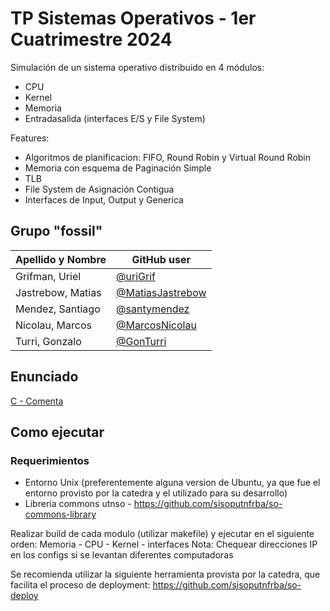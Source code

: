 # TP Sistemas Operativos - 1er Cuatrimestre 2024

Simulación de un sistema operativo distribuido en 4 módulos:
- CPU
- Kernel
- Memoria
- Entradasalida (interfaces E/S y File System)

Features:
- Algoritmos de planificacion: FIFO, Round Robin y Virtual Round Robin
- Memoria con esquema de Paginación Simple
- TLB
- File System de Asignación Contigua
- Interfaces de Input, Output y Generica

## Grupo "fossil"

| Apellido y Nombre | GitHub user |
|-------------------|-------------|
| Grifman, Uriel | [@uriGrif](https://github.com/uriGrif) |
| Jastrebow, Matias  | [@MatiasJastrebow](https://github.com/MatiasJastrebow) |
| Mendez, Santiago   | [@santymendez](https://github.com/santymendez) |
| Nicolau, Marcos  | [@MarcosNicolau](https://github.com/MarcosNicolau) | 
| Turri, Gonzalo  | [@GonTurri](https://github.com/GonTurri) | 

## Enunciado

[C - Comenta](https://docs.google.com/document/d/1-AqFTroovEMcA1BfC2rriB5jsLE6SUa4mbcAox1rPec/edit)

## Como ejecutar

### Requerimientos
- Entorno Unix (preferentemente alguna version de Ubuntu, ya que fue el entorno provisto por la catedra y el utilizado para su desarrollo)
- Libreria commons utnso - https://github.com/sisoputnfrba/so-commons-library

Realizar build de cada modulo (utilizar makefile) y ejecutar en el siguiente orden: Memoria - CPU - Kernel - interfaces
Nota: Chequear direcciones IP en los configs si se levantan diferentes computadoras

Se recomienda utilizar la siguiente herramienta provista por la catedra, que facilita el proceso de deployment: https://github.com/sisoputnfrba/so-deploy
